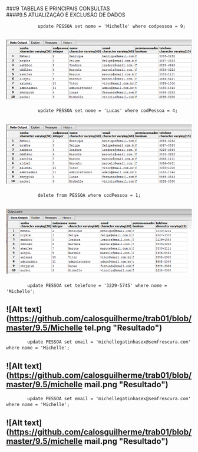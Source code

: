 ###9	TABELAS E PRINCIPAIS CONSULTAS<br>
####9.5	ATUALIZAÇÃO E EXCLUSÃO DE DADOS<br>

				update PESSOA set nome = 'Michelle' where codpessoa = 9;
        
![Alt text](https://github.com/calosguilherme/trab01/blob/master/9.5/Michelle.png "Resultado")<br>
---------------------------------------------------------------------------------------------

				update PESSOA set nome = 'Lucas' where codPessoa = 4;

![Alt text](https://github.com/calosguilherme/trab01/blob/master/9.5/Michelle.png "Resultado")<br>
---------------------------------------------------------------------------------------------

				delete from PESSOA where codPessoa = 1;

![Alt text](https://github.com/calosguilherme/trab01/blob/master/9.5/z.png "Resultado")<br>
---------------------------------------------------------------------------------------------
			update PESSOA set telefone = '3229-5745' where nome = 'Michelle';
			
![Alt text](https://github.com/calosguilherme/trab01/blob/master/9.5/Michelle tel.png "Resultado")<br>
---------------------------------------------------------------------------------------------

			update PESSOA set email = 'michellegatinhasex@semfrescura.com' where nome = 'Michelle';
			
![Alt text](https://github.com/calosguilherme/trab01/blob/master/9.5/michelle mail.png "Resultado")<br>
---------------------------------------------------------------------------------------------

			update PESSOA set email = 'michellegatinhasex@semfrescura.com' where nome = 'Michelle';
			
![Alt text](https://github.com/calosguilherme/trab01/blob/master/9.5/michelle mail.png "Resultado")<br>
---------------------------------------------------------------------------------------------
